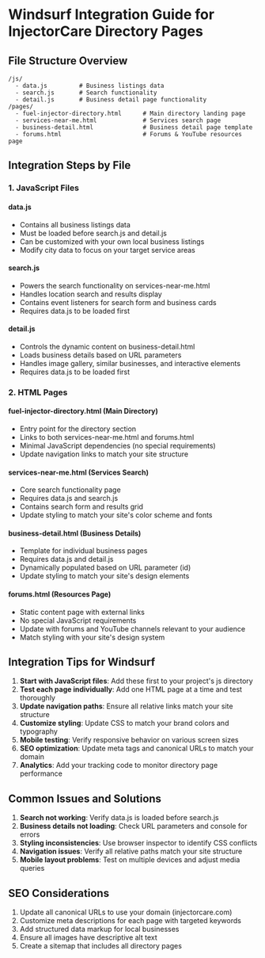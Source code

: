 # Windsurf Integration Guide for InjectorCare Directory Pages

## File Structure Overview
```
/js/
  - data.js         # Business listings data
  - search.js       # Search functionality
  - detail.js       # Business detail page functionality
/pages/
  - fuel-injector-directory.html      # Main directory landing page
  - services-near-me.html             # Services search page
  - business-detail.html              # Business detail page template
  - forums.html                       # Forums & YouTube resources page
```

## Integration Steps by File

### 1. JavaScript Files

#### data.js
- Contains all business listings data
- Must be loaded before search.js and detail.js
- Can be customized with your own local business listings
- Modify city data to focus on your target service areas

#### search.js
- Powers the search functionality on services-near-me.html
- Handles location search and results display
- Contains event listeners for search form and business cards
- Requires data.js to be loaded first

#### detail.js
- Controls the dynamic content on business-detail.html
- Loads business details based on URL parameters
- Handles image gallery, similar businesses, and interactive elements
- Requires data.js to be loaded first

### 2. HTML Pages

#### fuel-injector-directory.html (Main Directory)
- Entry point for the directory section
- Links to both services-near-me.html and forums.html
- Minimal JavaScript dependencies (no special requirements)
- Update navigation links to match your site structure

#### services-near-me.html (Services Search)
- Core search functionality page
- Requires data.js and search.js
- Contains search form and results grid
- Update styling to match your site's color scheme and fonts

#### business-detail.html (Business Details)
- Template for individual business pages
- Requires data.js and detail.js
- Dynamically populated based on URL parameter (id)
- Update styling to match your site's design elements

#### forums.html (Resources Page)
- Static content page with external links
- No special JavaScript requirements
- Update with forums and YouTube channels relevant to your audience
- Match styling with your site's design system

## Integration Tips for Windsurf

1. **Start with JavaScript files**: Add these first to your project's js directory
2. **Test each page individually**: Add one HTML page at a time and test thoroughly
3. **Update navigation paths**: Ensure all relative links match your site structure
4. **Customize styling**: Update CSS to match your brand colors and typography
5. **Mobile testing**: Verify responsive behavior on various screen sizes
6. **SEO optimization**: Update meta tags and canonical URLs to match your domain
7. **Analytics**: Add your tracking code to monitor directory page performance

## Common Issues and Solutions

1. **Search not working**: Verify data.js is loaded before search.js
2. **Business details not loading**: Check URL parameters and console for errors
3. **Styling inconsistencies**: Use browser inspector to identify CSS conflicts
4. **Navigation issues**: Verify all relative paths match your site structure
5. **Mobile layout problems**: Test on multiple devices and adjust media queries

## SEO Considerations

1. Update all canonical URLs to use your domain (injectorcare.com)
2. Customize meta descriptions for each page with targeted keywords
3. Add structured data markup for local businesses
4. Ensure all images have descriptive alt text
5. Create a sitemap that includes all directory pages
